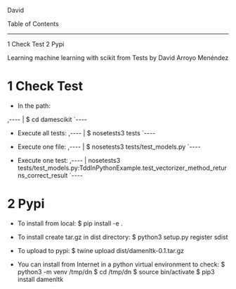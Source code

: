 David


Table of Contents
_________________

1 Check Test
2 Pypi


Learning machine learning with scikit from Tests by David Arroyo
Menéndez


1 Check Test
============

  + In the path:

  ,----
  | $ cd damescikit
  `----

  + Execute all tests:
  ,----
  | $ nosetests3 tests
  `----

  + Execute one file:
  ,----
  | $ nosetests3 tests/test_models.py
  `----

  + Execute one test:
  ,----
  | nosetests3 tests/test_models.py:TddInPythonExample.test_vectorizer_method_returns_correct_result
  `----


2 Pypi
======

  + To install from local:
  $ pip install -e .

  + To install create tar.gz in dist directory:
  $ python3 setup.py register sdist

  + To upload to pypi:
  $ twine upload dist/damenltk-0.1.tar.gz

  + You can install from Internet in a python virtual environment to
    check:
  $ python3 -m venv /tmp/dn $ cd /tmp/dn $ source bin/activate $ pip3
  install damenltk
